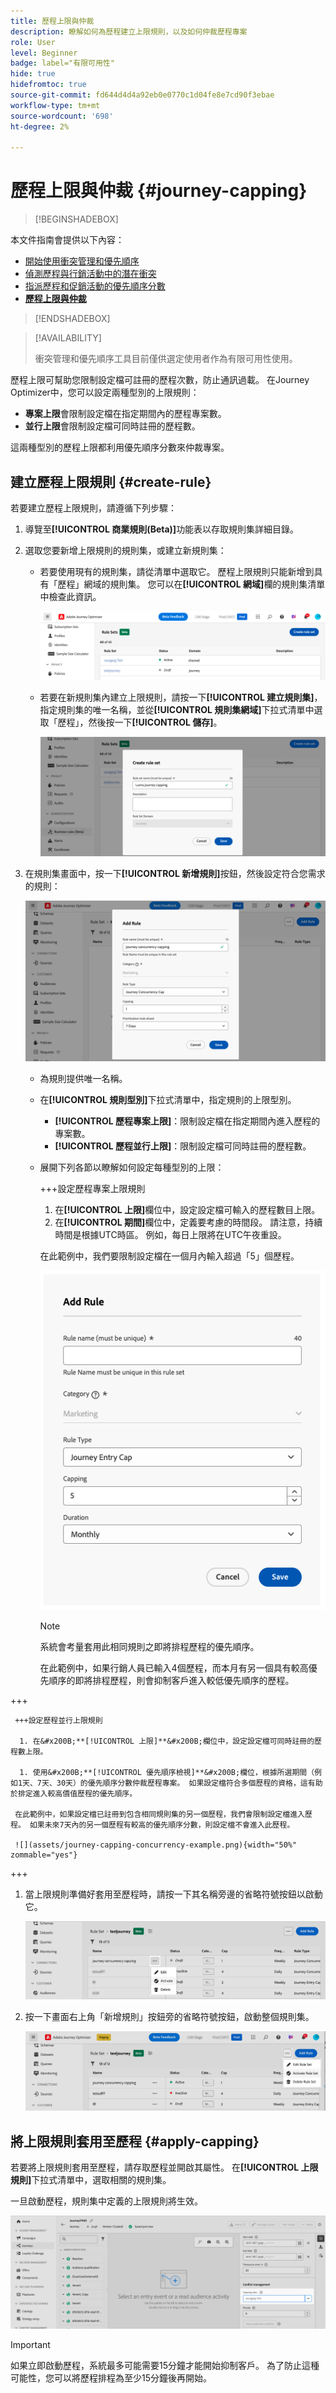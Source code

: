 ```yaml
---
title: 歷程上限與仲裁
description: 瞭解如何為歷程建立上限規則，以及如何仲裁歷程專案
role: User
level: Beginner
badge: label="有限可用性"
hide: true
hidefromtoc: true
source-git-commit: fd644d4d4a92eb0e0770c1d04fe8e7cd90f3ebae
workflow-type: tm+mt
source-wordcount: '698'
ht-degree: 2%

---
```



# 歷程上限與仲裁 {#journey-capping}

>[!BEGINSHADEBOX]

本文件指南會提供以下內容：

* [開始使用衝突管理和優先順序](gs-conflict-prioritization.md)
* [偵測歷程與行銷活動中的潛在衝突](conflicts.md)
* [指派歷程和促銷活動的優先順序分數](priority-scores.md)
* **[歷程上限與仲裁](journey-capping.md)**

>[!ENDSHADEBOX]

>[!AVAILABILITY]
>
>衝突管理和優先順序工具目前僅供選定使用者作為有限可用性使用。

歷程上限可幫助您限制設定檔可註冊的歷程次數，防止通訊過載。 在Journey Optimizer中，您可以設定兩種型別的上限規則：

* **專案上限**&#x200B;會限制設定檔在指定期間內的歷程專案數。
* **並行上限**&#x200B;會限制設定檔可同時註冊的歷程數。

這兩種型別的歷程上限都利用優先順序分數來仲裁專案。

## 建立歷程上限規則 {#create-rule}

若要建立歷程上限規則，請遵循下列步驟：

1. 導覽至&#x200B;**[!UICONTROL 商業規則(Beta)]**&#x200B;功能表以存取規則集詳細目錄。

1. 選取您要新增上限規則的規則集，或建立新規則集：

   * 若要使用現有的規則集，請從清單中選取它。 歷程上限規則只能新增到具有「歷程」網域的規則集。 您可以在&#x200B;**[!UICONTROL 網域]**&#x200B;欄的規則集清單中檢查此資訊。

     ![](assets/journey-capping-list.png)

   * 若要在新規則集內建立上限規則，請按一下&#x200B;**[!UICONTROL 建立規則集]**，指定規則集的唯一名稱，並從&#x200B;**[!UICONTROL 規則集網域]**&#x200B;下拉式清單中選取「歷程」，然後按一下&#x200B;**[!UICONTROL 儲存]**。

     ![](assets/journey-capping-rule-set.png)

1. 在規則集畫面中，按一下&#x200B;**[!UICONTROL 新增規則]**&#x200B;按鈕，然後設定符合您需求的規則：

   ![](assets/journey-capping-concurrency.png)

   * 為規則提供唯一名稱。

   * 在&#x200B;**[!UICONTROL 規則型別]**&#x200B;下拉式清單中，指定規則的上限型別。

      * **[!UICONTROL 歷程專案上限]**：限制設定檔在指定期間內進入歷程的專案數。
      * **[!UICONTROL 歷程並行上限]**：限制設定檔可同時註冊的歷程數。

   * 展開下列各節以瞭解如何設定每種型別的上限：

     +++設定歷程專案上限規則

      1. 在&#x200B;**[!UICONTROL 上限]**&#x200B;欄位中，設定設定檔可輸入的歷程數目上限。
      1. 在&#x200B;**[!UICONTROL 期間]**&#x200B;欄位中，定義要考慮的時間段。 請注意，持續時間是根據UTC時區。 例如，每日上限將在UTC午夜重設。

     在此範例中，我們要限制設定檔在一個月內輸入超過「5」個歷程。

     ![](assets/journey-capping-entry-example.png)

     >[!NOTE]
     >
     >系統會考量套用此相同規則之即將排程歷程的優先順序。
     >
     >在此範例中，如果行銷人員已輸入4個歷程，而本月有另一個具有較高優先順序的即將排程歷程，則會抑制客戶進入較低優先順序的歷程。

+++

     +++設定歷程並行上限規則

      1. 在&#x200B;**[!UICONTROL 上限]**&#x200B;欄位中，設定設定檔可同時註冊的歷程數上限。

      1. 使用&#x200B;**[!UICONTROL 優先順序檢視]**&#x200B;欄位，根據所選期間（例如1天、7天、30天）的優先順序分數仲裁歷程專案。 如果設定檔符合多個歷程的資格，這有助於排定進入較高價值歷程的優先順序。

     在此範例中，如果設定檔已註冊到包含相同規則集的另一個歷程，我們會限制設定檔進入歷程。 如果未來7天內的另一個歷程有較高的優先順序分數，則設定檔不會進入此歷程。

     ![](assets/journey-capping-concurrency-example.png){width="50%" zommable="yes"}

+++

1. 當上限規則準備好套用至歷程時，請按一下其名稱旁邊的省略符號按鈕以啟動它。

   ![](assets/journey-capping-activate-rule.png)

1. 按一下畫面右上角「新增規則」按鈕旁的省略符號按鈕，啟動整個規則集。

   ![](assets/journey-capping-activate-rule-set.png)

## 將上限規則套用至歷程 {#apply-capping}

若要將上限規則套用至歷程，請存取歷程並開啟其屬性。 在&#x200B;**[!UICONTROL 上限規則]**&#x200B;下拉式清單中，選取相關的規則集。

一旦啟動歷程，規則集中定義的上限規則將生效。

![](../test-approve/assets/journey-capping-apply.png)

>[!IMPORTANT]
>
>如果立即啟動歷程，系統最多可能需要15分鐘才能開始抑制客戶。 為了防止這種可能性，您可以將歷程排程為至少15分鐘後再開始。

